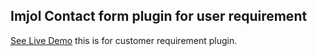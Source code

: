 ## Imjol Contact form plugin for user requirement

[See Live Demo](https://imjol.com/) this is for customer requirement plugin.